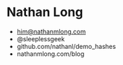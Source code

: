 # Nathan Long

- him@nathanmlong.com
- @sleeplessgeek
- github.com/nathanl/demo_hashes
- nathanmlong.com/blog
